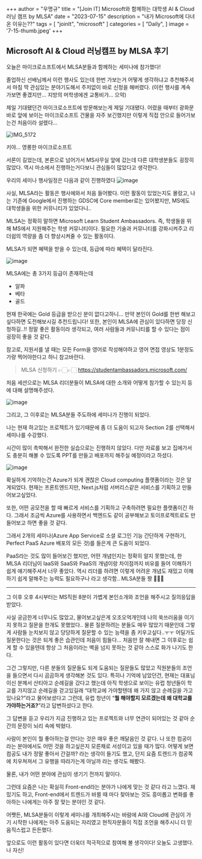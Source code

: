 +++
author = "우명규"
title = "[Join IT] Microsoft와 함께하는 대학생 AI & Cloud 러닝 캠프 by MLSA"
date = "2023-07-15"
description = "내가 Microsoft에 다녀온 이유는??"
tags = [
    "joinIt",
    "microsoft"
]
categories = [
    "Daily",
]
image = '7-15-thumb.jpeg'
+++

<!--more-->

## Microsoft AI & Cloud 러닝캠프 by MLSA 후기

오늘은 마이크로소프트에서 MLSA분들과 함께하는 세미나에 참가했다!

졸업하신 선배님께서 이런 행사도 있는데 한번 가보는거 어떻게 생각하냐고 추천해주셔서 마침 딱 관심있는 분야기도해서 주저없이 바로 신청을 해버렸다. (이런 행사를 계속 가보면 좋겠지만… 지방의 머학생에겐 교통비가… 으악)

제일 기대됐던건 마이크로소프트에 방문해보는게 제일 기대됐다. 어렸을 때부터 광화문 바로 앞에 보이는 마이크로소프트 건물을 자주 보긴했지만 이렇게 직접 안으로 들어가보는건 처음이라 설렜다…

![IMG_5172](https://github.com/myeongcode/blog/assets/67165016/c0f16554-fa2e-4434-9a73-f2214595042f)

키야... 영롱한 마이크로소프트

서론이 길었는데, 본론으로 넘어가서 MS사무실 앞에 갔는데 다른 대학생분들도 굉장히 많았다. 역시 마소에서 진행하는거다보니 관심들이 많았다고 생각한다.

우리의 세미나 행사일정은 다음과 같이 진행하였다
![image](https://github.com/myeongcode/blog/assets/67165016/1cfbe3b2-7c85-49b4-a476-4d2a39492ba5)

사실, MLSA라는 활동은 행사에와서 처음 들어봤다. 이런 활동이 있었는지도 몰랐고, 나는 기존에 Google에서 진행하는 GDSC에 Core member로는 있어봤지만, MS에도 대학생들을 위한 커뮤니티가 있었다니..

MLSA는 정확히 말하면 Microsoft Learn Student Ambassadors. 즉, 학생들을 위해 MS에서 지원해주는 학생 커뮤니티이다. 필요한 기술과 커뮤니티를 강화시켜주고 리더쉽의 역량을 좀 더 향상시켜줄 수 있는 활동이다.

MLSA가 되면 혜택을 받을 수 있는데, 등급에 따라 혜택이 달라진다.

![image](https://github.com/myeongcode/blog/assets/67165016/3bf53677-34a9-42d2-81ce-ef220f32ade1)

MLSA에는 총 3가지 등급이 존재하는데

- 알파
- 베타
- 골드

현재 한국에는 Gold 등급을 받으신 분이 없다고하니… 만약 본인이 Gold를 한번 해보고싶다하면 도전해보시길 추천드립니다! 또한, 본인이 MLSA에 관심이 있다하면 당장 신청하길..!! 정말 좋은 활동이라 생각되고, 여러 사람들과 커뮤니티를 할 수 있다는 점이 굉장히 좋을 것 같다.

참고로, 지원서를 낼 때는 모든 Form을 영어로 작성해야하고 영어 면접 영상도 1분정도 가량 찍어야한다고 하니 참고바란다.

> MLSA 신청하기 👉🏻👉🏻
> https://studentambassadors.microsoft.com/

처음 세션으로는 MLSA 리더분들이 MLSA에 대한 소개와 어떻게 참가할 수 있는지 등에 대해 설명해주셨다.

![image](https://github.com/myeongcode/blog/assets/67165016/1893a395-ec07-40ea-a4be-71a8a96744a0)

그리고, 그 이후로는 MLSA분들 주도하에 세미나가 진행이 되었다.

나는 현재 하고있는 프로젝트가 있기때문에 좀 더 도움이 되고자 Section 2를 선택해서 세미나를 수강했다.

시간이 많이 촉박해서 완전한 실습으로는 진행하지 않았다. 다만 자료를 보고 집에가서도 충분히 해볼 수 있도록 PPT를 만들고 배포까지 해주실 예정이라고 하셨다.

![image](https://github.com/myeongcode/blog/assets/67165016/86160c5c-9add-46a8-b6fb-9a242cc872d5)

확실하게 기억하는건 Azure가 되게 괜찮은 Cloud computing 플랫폼이라는 것은 알게되었다. 현재는 프론트엔드지만, Next.js처럼 서버리스같은 서비스를 기획하고 만들어보고싶었다.

또한, 어떤 공모전을 할 때 빠르게 서비스를 기획하고 구축하려면 필요한 플랫폼이긴 하다. 그래서 조금씩 Azure를 사용하면서 백엔드도 같이 공부해보고 토이프로젝트로도 만들어보고 하면 좋을 것 같다.

그래서 2개의 세미나(Azure App Service로 소셜 로그인 기능 간단하게 구현하기, Perfect PaaS Azure 배포의 모든 것)를 들은게 큰 도움이 되었다.

PaaS라는 것도 많이 들어보긴 했지만, 어떤 개념인지는 정확히 알지 못했는데, 한 MLSA 리더님이 IaaS와 SaaS와 PaaS의 개념이랑 차이점까지 비유를 들어 이해하기 쉽게 얘기해주셔서 너무 좋았다. 역시 리더를 하려면 이렇게 어려운 개념도 재밌고 이해하기 쉽게 말해주는 능력도 필요하구나 라고 생각함.. MLSA분들 짱 👍🏻🤭

---

그 이후 오후 4시부터는 MS직원 8분이 가볍게 본인소개와 조언을 해주시고 질의응답을 받았다.

사실 궁금한게 너무나도 많았고, 물어보고싶은게 오조오억개인데 나의 쑥쓰러움을 이기지 못하고 질문을 한개도 못했었다.. 물론 질문하려는 분들도 매우 많았기 때문인데 그렇게 사람들 눈치보지 않고 당당하게 질문할 수 있는 능력을 좀 키우고싶다..ㅜㅜ 어딜가도 질문한다는 것은 되게 좋은 습관인데 처음이 힘들다… 처음만 잘 해내면 그 이후로는 쉽게 할 수 있을텐데 항상 그 처음이라는 벽을 넘지 못하는 것 같아 스스로 화가 나기도 한다.

그건 그렇지만, 다른 분들의 질문들도 되게 도움되는 질문들도 많았고 직원분들의 조언을 들으면서 다시 곰곰하게 생각해본 것도 있다. 특히나 기억에 남았던건, 현재는 대표님이신 분께서 산티아고 순례길을 갔다고 했는데 아직 학생으로 보이는 유럽 청년들이 학교를 가지않고 순례길을 걷고있길래 “대학교에 가야할텐데 왜 가지 않고 순례길을 가고있나요?”라고 물어보셨다고 그런데, 유럽 청년이 “**뭘 해야할지 모르겠는데 왜 대학교를 가야하는거죠?**”라고 답변하셨다고 한다.

그 답변을 듣고 우리가 지금 진행하고 있는 프로젝트와 너무 연관이 되어있는 것 같아 순간의 문장이 뇌리 속에 박혔다.

사람이 본인이 뭘 좋아하는걸 안다는 것은 매우 좋은 깨달음인 것 같다. 나 또한 컴공이라는 분야에서도 어떤 것을 하고싶은지 모른채로 서성이고 있을 때가 많다. 어떻게 보면 컴공도 내가 정말 좋아서 간걸까? 라는 생각이 들기도 했고, 단지 요즘 트렌드가 컴공쪽에 치우쳐져서 그 유행을 따라가는게 아닐까 라는 생각도 해봤다.

물론, 내가 어떤 분야에 관심이 생기기 전까지 말이다.

그런데 요즘은 나는 확실히 Front-end라는 분야가 나에게 맞는 것 같다 라고 느꼈다. 재밌기도 하고, Front-end에서 트렌드가 바뀔 때 마다 찾아보는 것도 흥미롭고 변화를 좋아하는 나에게는 아주 잘 맞는 분야인 것 같다.

어쨋든, MLSA분들이 이렇게 세미나를 개최해주시는 바람에 AI와 Cloud에 관심이 가기 시작한 나에게는 아주 도움되는 자리였고 현직자분들이 직접 조언을 해주시니 더 믿음직스럽고 든든했다.

앞으로도 이런 활동이 있다면 더욱더 적극적으로 참여해 볼 생각이다! 오늘도 고생했다. 나 자신!
